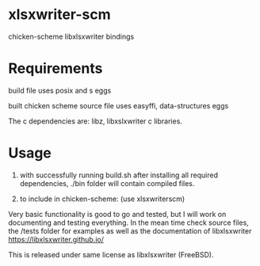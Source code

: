 # xlsxwriter-scm
chicken-scheme libxlsxwriter bindings

# Requirements
build file uses posix and s eggs

built chicken scheme source file uses easyffi, data-structures eggs


The c dependencies are: libz, libxslxwriter c libraries.


# Usage
1) with successfully running build.sh after installing all required dependencies, ./bin folder will contain compiled files. 

2) to include in chicken-scheme: (use xlsxwriterscm)

Very basic functionality is good to go and tested, but I will work on documenting and testing everything.
In the mean time check source files, the /tests folder for examples as well as the documentation of libxlsxwriter https://libxlsxwriter.github.io/ 

This is released under same license as libxlsxwriter (FreeBSD).
